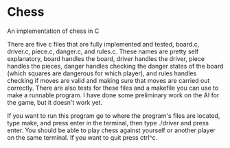 # Chess
An implementation of chess in C

There are five c files that are fully implemented and tested, board.c, driver.c, piece.c, danger.c, and rules.c.  These names are pretty self explanatory, board handles the board, driver handles the driver, piece handles the pieces, danger handles checking the danger states of the board (which squares are dangerous for which player), and rules handles checking if moves are valid and making sure that moves are carried out correctly.  There are also tests for these files and a makefile you can use to make a runnable program.  I have done some preliminary work on the AI for the game, but it doesn't work yet.  

If you want to run this program go to where the program's files are located, type make, and press enter in the terminal, then type ./driver and press enter.  You should be able to play chess against yourself or another player on the same terminal.  If you want to quit press ctrl^c.

